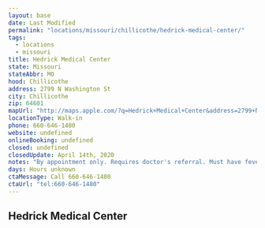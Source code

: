 ```yaml
---
layout: base
date: Last Modified
permalink: "locations/missouri/chillicothe/hedrick-medical-center/"
tags:
  - locations
  - missouri
title: Hedrick Medical Center
state: Missouri
stateAbbr: MO
hood: Chillicothe
address: 2799 N Washington St
city: Chillicothe
zip: 64601
mapUrl: "http://maps.apple.com/?q=Hedrick+Medical+Center&address=2799+N+Washington+St,Chillicothe,Missouri,64601"
locationType: Walk-in
phone: 660-646-1480
website: undefined
onlineBooking: undefined
closed: undefined
closedUpdate: April 14th, 2020
notes: "By appointment only. Requires doctor's referral. Must have fever and other symptoms."
days: Hours unknown
ctaMessage: Call 660-646-1480
ctaUrl: "tel:660-646-1480"
---
```

## Hedrick Medical Center